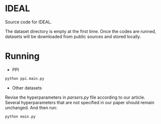# IDEAL


Source code for IDEAL.

The dataset directory is empty at the first time. Once the codes are runned, datasets will be downloaded from public sources and stored locally.

# Running

- PPI

```php
python ppi.main.py 
```

- Other datasets
  
Revise the hyperparameters in *parsers.py* file according to our article. Several hyperparameters that are not specified in our paper should remain unchanged. And then run:
```php
python main.py 
```

